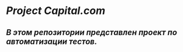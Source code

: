 # ***Project Capital.com***
## ***В этом репозитории представлен проект по автоматизации тестов.***
